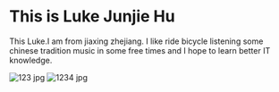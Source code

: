 <!DOCTYPE html>
<html>
<body>

<h1>This is Luke Junjie Hu</h1>
<p>This Luke.I am from jiaxing zhejiang. I like ride bicycle listening some chinese tradition music in some free times and I hope to learn better IT knowledge.</p>

![123 jpg](https://user-images.githubusercontent.com/127079053/223143309-1da09c1b-a86c-48f1-ba13-f16ffb0aa6f1.jpg)
![1234 jpg](https://user-images.githubusercontent.com/127079053/223143476-7e47a004-d750-409e-8df3-b96c13ae86cb.jpg)

</body>
</html>
